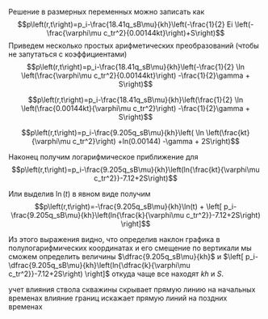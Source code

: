Решение в размерных переменных можно записать как
$$p\left(r,t\right)=p_i-\frac{18.41q_sB\mu}{kh}\left(-\frac{1}{2} Ei \left(-\frac{\varphi\mu c_tr^2}{0.00144kt}\right)+S\right)$$
Приведем несколько простых арифметических преобразований (чтобы не запутаться с коэффициентами)
$$p\left(r,t\right)=p_i-\frac{18.41q_sB\mu}{kh}\left(-\frac{1}{2} \ln \left(\frac{\varphi\mu c_tr^2}{0.00144kt}\right) -\frac{1}{2}\gamma + S\right)$$

$$p\left(r,t\right)=p_i-\frac{18.41q_sB\mu}{kh}\left(\frac{1}{2} \ln \left(\frac{0.00144kt}{\varphi\mu c_tr^2}\right) -\frac{1}{2}\gamma + S\right)$$

$$p\left(r,t\right)=p_i-\frac{9.205q_sB\mu}{kh}\left( \ln \left(\frac{kt}{\varphi\mu c_tr^2}\right) +ln(0.00144) -\gamma + 2S\right)$$

Наконец получим логарифмическое приближение для
$$p\left(r,t\right)=p_i-\frac{9.205q_sB\mu}{kh}\left(ln{\frac{kt}{\varphi\mu c_tr^2}}-7.12+2S\right)$$

Или выделив $\ln(t)$ в явном виде получим
$$p\left(r,t\right)=-\frac{9.205q_sB\mu}{kh}\ln(t) + \left[  p_i-\frac{9.205q_sB\mu}{kh}\left(ln{\frac{k}{\varphi\mu c_tr^2}}-7.12+2S\right) \right]$$

Из этого выражения видно, что определив наклон графика в полулогарифмических координатах и его смещение по вертикали мы сможем определить величины $\dfrac{9.205q_sB\mu}{kh}$ и $\left[  p_i-\dfrac{9.205q_sB\mu}{kh}\left(ln{\dfrac{k}{\varphi\mu c_tr^2}}-7.12+2S\right) \right]$ откуда чаще все находят $kh$ и $S$.


учет влияния ствола скважины скрывает прямую линию на начальных временах
влияние границ искажает прямую линий на поздних временах